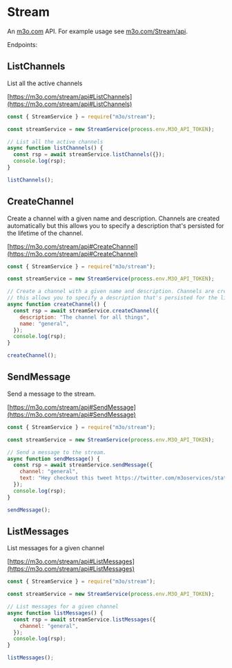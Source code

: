 # Stream

An [m3o.com](https://m3o.com) API. For example usage see [m3o.com/Stream/api](https://m3o.com/Stream/api).

Endpoints:

## ListChannels

List all the active channels

[https://m3o.com/stream/api#ListChannels](https://m3o.com/stream/api#ListChannels)

```js
const { StreamService } = require("m3o/stream");

const streamService = new StreamService(process.env.M3O_API_TOKEN);

// List all the active channels
async function listChannels() {
  const rsp = await streamService.listChannels({});
  console.log(rsp);
}

listChannels();
```

## CreateChannel

Create a channel with a given name and description. Channels are created automatically but
this allows you to specify a description that's persisted for the lifetime of the channel.

[https://m3o.com/stream/api#CreateChannel](https://m3o.com/stream/api#CreateChannel)

```js
const { StreamService } = require("m3o/stream");

const streamService = new StreamService(process.env.M3O_API_TOKEN);

// Create a channel with a given name and description. Channels are created automatically but
// this allows you to specify a description that's persisted for the lifetime of the channel.
async function createChannel() {
  const rsp = await streamService.createChannel({
    description: "The channel for all things",
    name: "general",
  });
  console.log(rsp);
}

createChannel();
```

## SendMessage

Send a message to the stream.

[https://m3o.com/stream/api#SendMessage](https://m3o.com/stream/api#SendMessage)

```js
const { StreamService } = require("m3o/stream");

const streamService = new StreamService(process.env.M3O_API_TOKEN);

// Send a message to the stream.
async function sendMessage() {
  const rsp = await streamService.sendMessage({
    channel: "general",
    text: "Hey checkout this tweet https://twitter.com/m3oservices/status/1455291054295498752",
  });
  console.log(rsp);
}

sendMessage();
```

## ListMessages

List messages for a given channel

[https://m3o.com/stream/api#ListMessages](https://m3o.com/stream/api#ListMessages)

```js
const { StreamService } = require("m3o/stream");

const streamService = new StreamService(process.env.M3O_API_TOKEN);

// List messages for a given channel
async function listMessages() {
  const rsp = await streamService.listMessages({
    channel: "general",
  });
  console.log(rsp);
}

listMessages();
```

